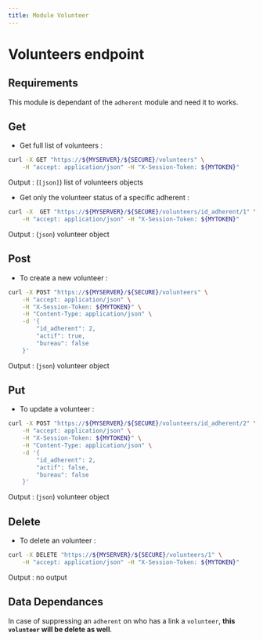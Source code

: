 ```yaml
---
title: Module Volunteer
---
```


# Volunteers endpoint

## Requirements

This module is dependant of the `adherent` module and need it to works.

## Get

- Get full list of volunteers :

```bash
curl -X GET "https://${MYSERVER}/${SECURE}/volunteers" \
    -H "accept: application/json" -H "X-Session-Token: ${MYTOKEN}"
```

Output : (`[json]`) list of volunteers objects

- Get only the volunteer status of a specific adherent :

```bash
curl -X  GET "https://${MYSERVER}/${SECURE}/volunteers/id_adherent/1" \
    -H "accept: application/json" -H "X-Session-Token: ${MYTOKEN}"
```

Output : (`json`) volunteer object

## Post

- To create a new volunteer :

```bash
curl -X POST "https://${MYSERVER}/${SECURE}/volunteers" \
    -H "accept: application/json" \
    -H "X-Session-Token: ${MYTOKEN}" \
    -H "Content-Type: application/json" \
    -d '{
        "id_adherent": 2,
        "actif": true,
        "bureau": false
    }'
```

Output : (`json`) volunteer object

## Put

- To update a volunteer :

```bash
curl -X POST "https://${MYSERVER}/${SECURE}/volunteers/id_adherent/2" \
    -H "accept: application/json" \
    -H "X-Session-Token: ${MYTOKEN}" \
    -H "Content-Type: application/json" \
    -d '{
        "id_adherent": 2,
        "actif": false,
        "bureau": false
    }'
```

Output : (`json`) volunteer object

## Delete

- To delete an volunteer :

```bash
curl -X DELETE "https://${MYSERVER}/${SECURE}/volunteers/1" \
    -H "accept: application/json" -H "X-Session-Token: ${MYTOKEN}"
```

Output : no output

## Data Dependances

In case of suppressing an `adherent` on who has a link a `volunteer`, **this `volunteer` will be delete as well**.